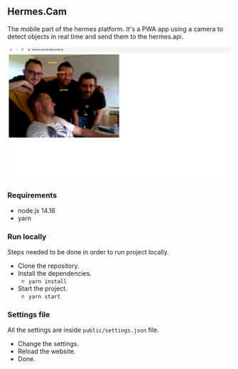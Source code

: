 ## Hermes.Cam

The mobile part of the hermes platform. It's a PWA app 
using a camera to detect objects in real time and send them 
to the hermes.api.

![index](./doc/index.png)

### Requirements

- node.js 14.16
- yarn

### Run locally
Steps needed to be done in order to run project locally.

- Clone the repository.
- Install the dependencies.
    - `yarn install`
- Start the project.
    - `yarn start`

### Settings file
All the settings are inside `public/settings.json` file.

- Change the settings.
- Reload the website.
- Done.
